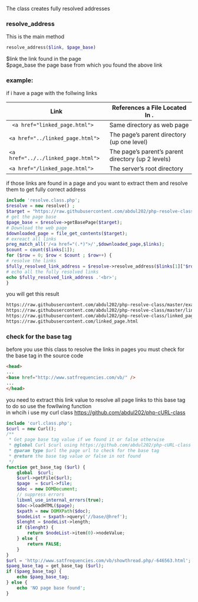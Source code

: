 The class creates fully resolved addresses
### resolve_address
This is the main method <br>
```php
resolve_address($link, $page_base) 
```
$link the link found in the page <br>
$page_base the page base from which you found the above link <br>

### example:
if i have a page with the follwing links

| Link                              | References a File Located In .  |
|--------------------------------- | -----------------------------|
|` <a href="linked_page.html">`     | Same directory as web page |
|`<a href="../linked_page.html">`    |  The page’s parent directory (up one level) |
|`<a href="../../linked_page.html">` |  The page’s parent’s parent directory (up 2 levels) |
|`<a href="/linked_page.html"> `     |  The server’s root directory |

if those links are found in a page and you want to extract them and resolve them to get fully correct address<br>
```php
include 'resolve.class.php';
$resolve = new resolve() ;
$target = "https://raw.githubusercontent.com/abdul202/php-resolve-class/master/examples/page_with_links.html";
# get the page base
$page_base = $resolve->getBasePage($target);
# Download the web page
$downloaded_page = file_get_contents($target);
# exreact all links
preg_match_all('/<a href="(.*)">/',$downloaded_page,$links);
$count = count($links[1]);
for ($row = 0; $row < $count ; $row++) {
# resolve the links   
$fully_resolved_link_address = $resolve->resolve_address($links[1]["$row"], $page_base);
# echo all the fully resolved links
echo $fully_resolved_link_address .'<br>';
}
```
you will get this result
```html
https://raw.githubusercontent.com/abdul202/php-resolve-class/master/examples/linked_page.html
https://raw.githubusercontent.com/abdul202/php-resolve-class/master/linked_page.html
https://raw.githubusercontent.com/abdul202/php-resolve-class/linked_page.html
https://raw.githubusercontent.com/linked_page.html
```
### check for the base tag
before you use this class to resolve the links in pages you must check for the base tag in the source code
```html
<head>
...
<base href="http://www.satfrequencies.com/vb/" />
...
</head>

```
you need to extract this link value to resolve all page links to this base tag <br>
to do so use the fowllwing function <br>
in whcih i use my curl class https://github.com/abdul202/php-cURL-class <br>
```php
include 'curl.class.php';
$curl = new Curl();
/**
 * Get page base tag value if we found it or false otherwise
 * @global Curl $curl using https://github.com/abdul202/php-cURL-class
 * @param type $url the page url to check for the base tag
 * @return the base tag value or false in not found
 */
function get_base_tag ($url) {
    global  $curl;
    $curl->getFile($url);
    $page  = $curl->file;
    $doc = new DOMDocument;
    // suppress errors
    libxml_use_internal_errors(true);
    $doc->loadHTML($page);
    $xpath = new DOMXPath($doc);
    $nodeList = $xpath->query('//base/@href');
    $lenght = $nodeList->length;
    if ($lenght) {
        return $nodeList->item(0)->nodeValue;
    } else {
        return FALSE;
    }  
}
$url = 'http://www.satfrequencies.com/vb/showthread.php/-646563.html';
$paeg_base_tag = get_base_tag ($url);
if ($paeg_base_tag) {
    echo $paeg_base_tag;
} else {
    echo 'NO page base found';
}
```
